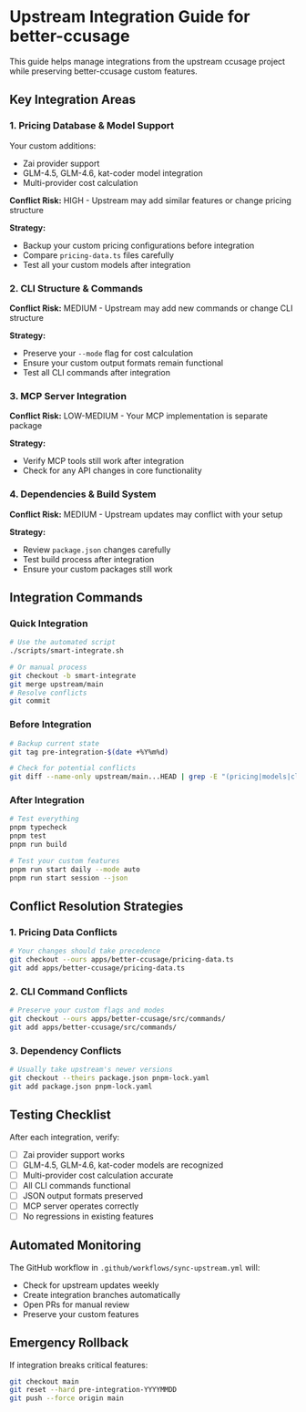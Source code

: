# Upstream Integration Guide for better-ccusage

This guide helps manage integrations from the upstream ccusage project while preserving better-ccusage custom features.

## Key Integration Areas

### 1. **Pricing Database & Model Support**

Your custom additions:

- Zai provider support
- GLM-4.5, GLM-4.6, kat-coder model integration
- Multi-provider cost calculation

**Conflict Risk:** HIGH - Upstream may add similar features or change pricing structure

**Strategy:**

- Backup your custom pricing configurations before integration
- Compare `pricing-data.ts` files carefully
- Test all your custom models after integration

### 2. **CLI Structure & Commands**

**Conflict Risk:** MEDIUM - Upstream may add new commands or change CLI structure

**Strategy:**

- Preserve your `--mode` flag for cost calculation
- Ensure your custom output formats remain functional
- Test all CLI commands after integration

### 3. **MCP Server Integration**

**Conflict Risk:** LOW-MEDIUM - Your MCP implementation is separate package

**Strategy:**

- Verify MCP tools still work after integration
- Check for any API changes in core functionality

### 4. **Dependencies & Build System**

**Conflict Risk:** MEDIUM - Upstream updates may conflict with your setup

**Strategy:**

- Review `package.json` changes carefully
- Test build process after integration
- Ensure your custom packages still work

## Integration Commands

### Quick Integration

```bash
# Use the automated script
./scripts/smart-integrate.sh

# Or manual process
git checkout -b smart-integrate
git merge upstream/main
# Resolve conflicts
git commit
```

### Before Integration

```bash
# Backup current state
git tag pre-integration-$(date +%Y%m%d)

# Check for potential conflicts
git diff --name-only upstream/main...HEAD | grep -E "(pricing|models|cli)"
```

### After Integration

```bash
# Test everything
pnpm typecheck
pnpm test
pnpm run build

# Test your custom features
pnpm run start daily --mode auto
pnpm run start session --json
```

## Conflict Resolution Strategies

### 1. **Pricing Data Conflicts**

```bash
# Your changes should take precedence
git checkout --ours apps/better-ccusage/pricing-data.ts
git add apps/better-ccusage/pricing-data.ts
```

### 2. **CLI Command Conflicts**

```bash
# Preserve your custom flags and modes
git checkout --ours apps/better-ccusage/src/commands/
git add apps/better-ccusage/src/commands/
```

### 3. **Dependency Conflicts**

```bash
# Usually take upstream's newer versions
git checkout --theirs package.json pnpm-lock.yaml
git add package.json pnpm-lock.yaml
```

## Testing Checklist

After each integration, verify:

- [ ] Zai provider support works
- [ ] GLM-4.5, GLM-4.6, kat-coder models are recognized
- [ ] Multi-provider cost calculation accurate
- [ ] All CLI commands functional
- [ ] JSON output formats preserved
- [ ] MCP server operates correctly
- [ ] No regressions in existing features

## Automated Monitoring

The GitHub workflow in `.github/workflows/sync-upstream.yml` will:

- Check for upstream updates weekly
- Create integration branches automatically
- Open PRs for manual review
- Preserve your custom features

## Emergency Rollback

If integration breaks critical features:

```bash
git checkout main
git reset --hard pre-integration-YYYYMMDD
git push --force origin main
```
